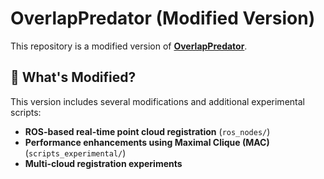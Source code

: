 # **OverlapPredator (Modified Version)**
This repository is a modified version of **[OverlapPredator](https://github.com/overlappredator/OverlapPredator)**.

## **📌 What's Modified?**
This version includes several modifications and additional experimental scripts:
- **ROS-based real-time point cloud registration** (`ros_nodes/`)
- **Performance enhancements using Maximal Clique (MAC)** (`scripts_experimental/`)
- **Multi-cloud registration experiments**




